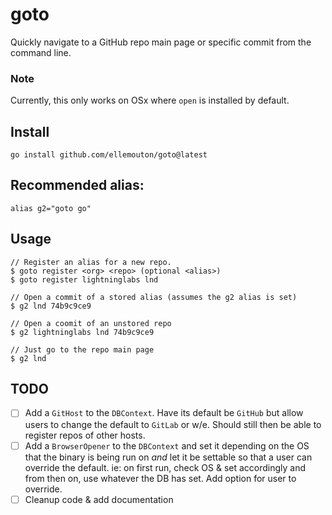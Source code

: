 # goto

Quickly navigate to a GitHub repo main page or specific commit from the command
line. 

### Note

Currently, this only works on OSx where `open` is installed by default.

## Install

```
go install github.com/ellemouton/goto@latest
```

## Recommended alias:
```
alias g2="goto go"
```

## Usage
```
// Register an alias for a new repo.
$ goto register <org> <repo> (optional <alias>)
$ goto register lightninglabs lnd

// Open a commit of a stored alias (assumes the g2 alias is set)
$ g2 lnd 74b9c9ce9

// Open a coomit of an unstored repo
$ g2 lightninglabs lnd 74b9c9ce9

// Just go to the repo main page
$ g2 lnd
```

## TODO

 - [ ] Add a `GitHost` to the `DBContext`. Have its default be `GitHub` but
   allow users to change the default to `GitLab` or w/e. Should still then be 
   able to register repos of other hosts. 
 - [ ] Add a `BrowserOpener` to the `DBContext` and set it depending on the
   OS that the binary is being run on _and_ let it be settable so that a user
   can override the default. ie: on first run, check OS & set accordingly and
   from then on, use whatever the DB has set. Add option for user to override. 
 - [ ] Cleanup code & add documentation